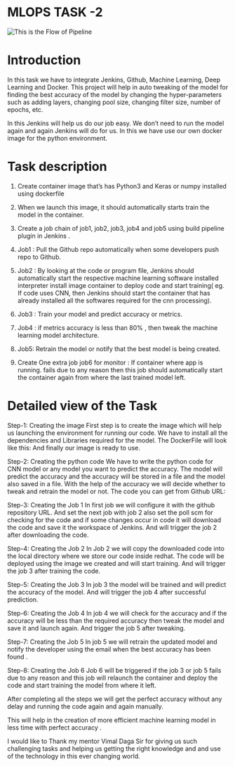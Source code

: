 # MLOPS TASK -2
![This is the Flow of Pipeline]()

# Introduction

In this task we have to integrate Jenkins, Github, Machine Learning, Deep Learning  and Docker.
This project will help in auto tweaking of the model for finding the best accuracy of the model by changing the hyper-parameters such as adding layers, changing pool size, changing filter size, number of epochs, etc.

In this Jenkins will help us do our job easy. We don’t need to run the model again and again Jenkins will do for us.
In this we have use our own docker image for the python environment.
 
# Task description

1.	Create container image that’s has Python3 and Keras or numpy  installed  using dockerfile 

2.	When we launch this image, it should automatically starts train the model in the container.

3.	Create a job chain of job1, job2, job3, job4 and job5 using build pipeline plugin in Jenkins .

4.	 Job1 : Pull  the Github repo automatically when some developers push repo to Github.

5.	 Job2 : By looking at the code or program file, Jenkins should automatically start the respective machine learning software installed interpreter install image container to deploy code  and start training( eg. If code uses CNN, then Jenkins should start the container that has already installed all the softwares required for the cnn processing).

6.	Job3 : Train your model and predict accuracy or metrics.

7.	Job4 : if metrics accuracy is less than 80%  , then tweak the machine learning model architecture.

8.	Job5: Retrain the model or notify that the best model is being created.

9.	Create One extra job job6 for monitor : If container where app is running. fails due to any reason then this job should    automatically start the container again from where the last trained model left.


# Detailed view of the Task

Step-1: Creating the image
First  step is to create the image which will help us launching the environment for running our code.
We have to install all the dependencies and Libraries required for the model.
The DockerFile will look like this:
And finally our image is ready to use.

Step-2: Creating the python code
We have to write the python code for CNN model or any model you want to predict the accuracy.
The model will predict the accuracy and the accuracy will be stored in a file and the model also saved in a file.
With the help of the accuracy we will decide whether to tweak and retrain the model or not.
The code you can get from Github URL:

Step-3: Creating the Job 1
In first job we will configure it with the github repository URL.
And set the next job with job 2 also set the poll scm for checking for the code and if some changes occur in code it will download the code and save it the workspace of Jenkins.
And will trigger the job 2 after downloading the code.

Step-4: Creating the Job 2
In Job 2 we will copy the downloaded code into the local directory where we store our code inside redhat.
The code will be deployed using the image we created and will start training.
And will trigger the job 3 after training  the code.

Step-5: Creating the Job 3
In job 3 the model will be trained and will predict the accuracy of the model.
And will trigger the job 4 after successful prediction.

Step-6: Creating the Job 4
In job 4 we will check for the accuracy and if the accuracy will be less than the required accuracy then tweak the model and save it and launch again.
And trigger the job 5 after tweaking.

Step-7: Creating the Job 5
In job 5 we will retrain the updated  model and notify the developer using the email when the best accuracy has been found .

Step-8: Creating the Job 6 
Job 6 will be triggered if the job 3 or job 5 fails due to any reason and this job will relaunch the container and  deploy the code and start training the model from where it left.

After completing all the steps we will get the perfect accuracy without any delay and running the code again and again manually.

This will help in the creation of more efficient  machine learning model in less time with perfect accuracy .

I would like to Thank my mentor Vimal Daga Sir for giving us such challenging tasks and helping us getting the right knowledge and and use of the technology in this ever changing world. 
